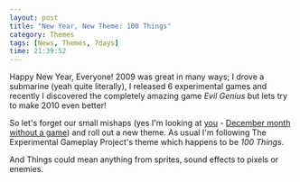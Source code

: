 ```yaml
---
layout: post
title: "New Year, New Theme: 100 Things"
category: Themes
tags: [News, Themes, 7days]
time: 21:39:52
---
```

Happy New Year, Everyone! 2009 was great in many ways; I drove a submarine (yeah quite literally), I released 6 experimental games and recently I discovered the completely amazing game *Evil Genius* but lets try to make 2010 even better! 

So let's forget our small mishaps (yes I'm looking at [you](/blog/2009/12/04/december_theme_new_world_order) - [December month without a game](/blog/2009/12)) and roll out a new theme. As usual I'm following The Experimental Gameplay Project's theme which happens to be *100 Things*.

And Things could mean anything from sprites, sound effects to pixels or enemies.


